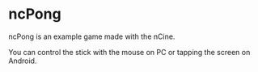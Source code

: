 # ncPong
ncPong is an example game made with the nCine.

You can control the stick with the mouse on PC or tapping the screen on Android.
